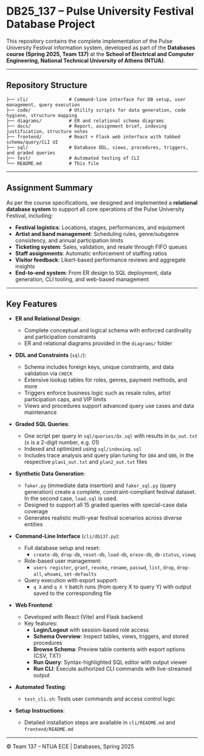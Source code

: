 # DB25_137 – Pulse University Festival Database Project

This repository contains the complete implementation of the Pulse University Festival information system, developed as part of the **Databases course (Spring 2025, Team 137)** at the **School of Electrical and Computer Engineering, National Technical University of Athens (NTUA)**.

---

## Repository Structure

```
├── cli/               # Command-line interface for DB setup, user management, query execution
├── code/              # Utility scripts for data generation, code hygiene, structure mapping
├── diagrams/          # ER and relational schema diagrams
├── docs/              # Report, assignment brief, indexing justification, structure notes
├── frontend/          # React + Flask web interface with tabbed schema/query/CLI UI
├── sql/               # Database DDL, views, procedures, triggers, and graded queries
├── test/              # Automated testing of CLI
└── README.md          # This file
```

---

## Assignment Summary

As per the course specifications, we designed and implemented a **relational database system** to support all core operations of the Pulse University Festival, including:

- **Festival logistics**: Locations, stages, performances, and equipment
- **Artist and band management**: Scheduling rules, genre/subgenre consistency, and annual participation limits
- **Ticketing system**: Sales, validation, and resale through FIFO queues
- **Staff assignments**: Automatic enforcement of staffing ratios
- **Visitor feedback**: Likert-based performance reviews and aggregate insights
- **End-to-end system**: From ER design to SQL deployment, data generation, CLI tooling, and web-based management

---

## Key Features

- **ER and Relational Design**:
  - Complete conceptual and logical schema with enforced cardinality and participation constraints
  - ER and relational diagrams provided in the `diagrams/` folder

- **DDL and Constraints** (`sql/`):
  - Schema includes foreign keys, unique constraints, and data validation via `CHECK`
  - Extensive lookup tables for roles, genres, payment methods, and more
  - Triggers enforce business logic such as resale rules, artist participation caps, and VIP limits
  - Views and procedures support advanced query use cases and data maintenance

- **Graded SQL Queries**:
  - One script per query in `sql/queries/Qx.sql` with results in `Qx_out.txt` (x is a 2-digit number, e.g. 01)
  - Indexed and optimized using `sql/indexing.sql`
  - Includes trace analysis and query plan tuning for `Q04` and `Q06`, in the respective `plan1_out.txt` and `plan2_out.txt` files

- **Synthetic Data Generation**:
  - `faker.py` (immediate data insertion) and `faker_sql.py` (query generation) create a complete, constraint-compliant festival dataset. In the second case, `load.sql` is used.
  - Designed to support all 15 graded queries with special-case data coverage
  - Generates realistic multi-year festival scenarios across diverse entities

- **Command-Line Interface** (`cli/db137.py`):
  - Full database setup and reset:
    - `create-db`, `drop-db`, `reset-db`, `load-db`, `erase-db`, `db-status`, `viewq`
  - Role-based user management:
    - `users register`, `grant`, `revoke`, `rename`, `passwd`, `list`, `drop`, `drop-all`, `whoami`, `set-defaults`
  - Query execution with export support:
    - `q X` and `q X Y` batch runs (from query X to query Y) with output saved to the corresponding file

- **Web Frontend**:
  - Developed with React (Vite) and Flask backend
  - Key features:
    - **Login/Logout** with session-based role access
    - **Schema Overview**: Inspect tables, views, triggers, and stored procedures
    - **Browse Schema**: Preview table contents with export options (CSV, TXT)
    - **Run Query**: Syntax-highlighted SQL editor with output viewer
    - **Run CLI**: Execute authorized CLI commands with live-streamed output

- **Automated Testing**:
  - `test_cli.sh`: Tests user commands and access control logic

- **Setup Instructions**:
  - Detailed installation steps are available in `cli/README.md` and `frontend/README.md`

---

© Team 137 – NTUA ECE | Databases, Spring 2025
